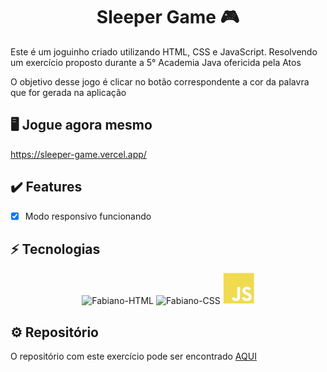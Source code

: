  <h1 align="center">Sleeper Game 🎮</h1>
 <p>Este é um joguinho criado utilizando HTML, CSS e JavaScript. Resolvendo um exercício proposto durante a 5° Academia Java ofericida pela Atos</p>
 <p>O objetivo desse jogo é clicar no botão correspondente a cor da palavra que for gerada na aplicação</p>

## 🖥 Jogue agora mesmo
https://sleeper-game.vercel.app/

## :heavy_check_mark: Features
- [x] Modo responsivo funcionando

## ⚡ Tecnologias
<div align="center"> 
  <img alt="Fabiano-HTML" height="50" width="50" src="https://camo.githubusercontent.com/89a4f052af35af3ae91139b0da6496483e00d4fb645589fc4d26cf95b42f8454/68747470733a2f2f63646e2e6a7364656c6976722e6e65742f67682f64657669636f6e732f64657669636f6e2f69636f6e732f68746d6c352f68746d6c352d706c61696e2d776f72646d61726b2e737667">
  <img alt="Fabiano-CSS" height="50" width="50" src="https://camo.githubusercontent.com/b3ce9472d369cacc72c37b7be98298b051836c138eada89587178fbd41939043/68747470733a2f2f63646e2e6a7364656c6976722e6e65742f67682f64657669636f6e732f64657669636f6e2f69636f6e732f637373332f637373332d706c61696e2d776f72646d61726b2e737667">
  <img alt="Fabiano-Js" height="50" width="50" src="https://raw.githubusercontent.com/devicons/devicon/master/icons/javascript/javascript-plain.svg">
</div> 

## ⚙ Repositório
O repositório com este exercício pode ser encontrado <a href="https://github.com/fabianojunior139/Sleeper-game">AQUI</a>
